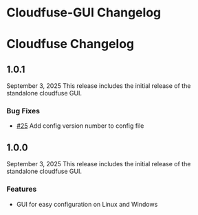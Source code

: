 # Cloudfuse-GUI Changelog #

# Cloudfuse Changelog #

## **1.0.1** ##

September 3, 2025
This release includes the initial release of the standalone cloudfuse GUI.

### Bug Fixes ###

- [#25](https://github.com/Seagate/cloudfuse/pull/25) Add config version number to config file

## **1.0.0** ##

September 3, 2025
This release includes the initial release of the standalone cloudfuse GUI.

### Features ###

- GUI for easy configuration on Linux and Windows
